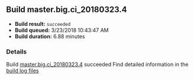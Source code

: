 ## Build master.big.ci_20180323.4
- **Build result:** `succeeded`
- **Build queued:** 3/23/2018 10:43:47 AM
- **Build duration:** 6.88 minutes
### Details
Build [master.big.ci_20180323.4](https://winappstudio.visualstudio.com/web/build.aspx?pcguid=a4ef43be-68ce-4195-a619-079b4d9834c2&builduri=vstfs%3a%2f%2f%2fBuild%2fBuild%2f25324) succeeded
Find detailed information in the [build log files](https://uwpctdiags.blob.core.windows.net/buildlogs/master.big.ci_20180323.4_logs.zip)
